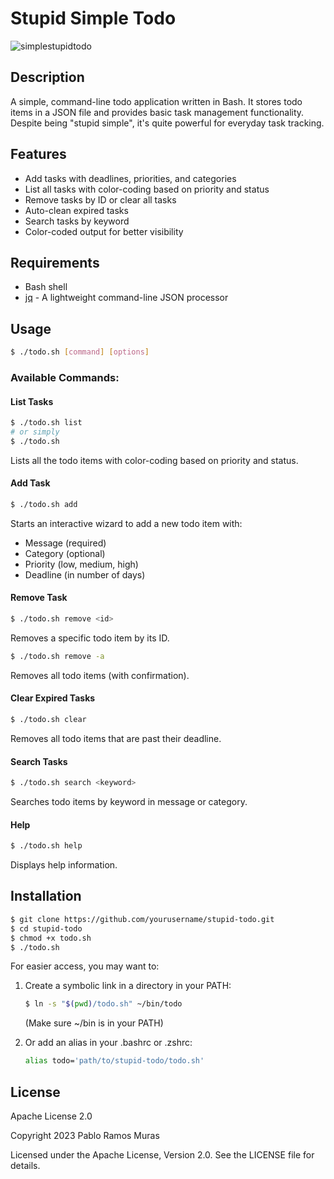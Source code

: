 # Stupid Simple Todo
![simplestupidtodo](https://github.com/user-attachments/assets/ca85c172-e046-4c25-9cc5-5b597ea70c6e)

## Description

A simple, command-line todo application written in Bash. It stores todo items in a JSON file and provides basic task management functionality. Despite being "stupid simple", it's quite powerful for everyday task tracking.

## Features

- Add tasks with deadlines, priorities, and categories
- List all tasks with color-coding based on priority and status
- Remove tasks by ID or clear all tasks
- Auto-clean expired tasks
- Search tasks by keyword
- Color-coded output for better visibility

## Requirements

- Bash shell
- [jq](https://stedolan.github.io/jq/) - A lightweight command-line JSON processor

## Usage

```bash
$ ./todo.sh [command] [options]
```

### Available Commands:

#### List Tasks
```bash
$ ./todo.sh list
# or simply
$ ./todo.sh
```
Lists all the todo items with color-coding based on priority and status.

#### Add Task
```bash
$ ./todo.sh add
```
Starts an interactive wizard to add a new todo item with:
- Message (required)
- Category (optional)
- Priority (low, medium, high)
- Deadline (in number of days)

#### Remove Task
```bash
$ ./todo.sh remove <id>
```
Removes a specific todo item by its ID.

```bash
$ ./todo.sh remove -a
```
Removes all todo items (with confirmation).

#### Clear Expired Tasks
```bash
$ ./todo.sh clear
```
Removes all todo items that are past their deadline.

#### Search Tasks
```bash
$ ./todo.sh search <keyword>
```
Searches todo items by keyword in message or category.

#### Help
```bash
$ ./todo.sh help
```
Displays help information.

## Installation

```bash
$ git clone https://github.com/yourusername/stupid-todo.git
$ cd stupid-todo
$ chmod +x todo.sh
$ ./todo.sh
```

For easier access, you may want to:

1. Create a symbolic link in a directory in your PATH:
   ```bash
   $ ln -s "$(pwd)/todo.sh" ~/bin/todo
   ```
   (Make sure ~/bin is in your PATH)

2. Or add an alias in your .bashrc or .zshrc:
   ```bash
   alias todo='path/to/stupid-todo/todo.sh'
   ```

## License

Apache License 2.0

Copyright 2023 Pablo Ramos Muras

Licensed under the Apache License, Version 2.0. See the LICENSE file for details.
